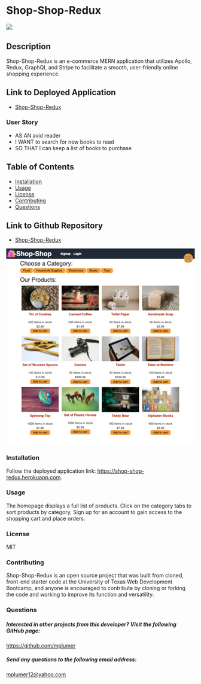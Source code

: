 # Shop-Shop-Redux 
![](https://img.shields.io/badge/License-MIT-blue.svg)
## Description 
Shop-Shop-Redux is an e-commerce MERN application that utilizes Apollo, Redux, GraphQL and Stripe to facilitate a smooth, user-friendly online shopping experience.

 ## Link to Deployed Application
* [Shop-Shop-Redux](https://shop-shop-redux.herokuapp.com/)
### User Story
* AS AN avid reader
* I WANT to search for new books to read
* SO THAT I can keep a list of books to purchase 

## Table of Contents
* [Installation](#installation) 
* [Usage](#usage) 
* [License](#license) 
* [Contributing](#contributing)
* [Questions](#questions)

## Link to Github Repository
* [Shop-Shop-Redux](https://github.com/mplumer/shop-shop-redux)

![Screenshot](client/public/images/screenshot.png)
 
### Installation
Follow the deployed application link: https://shop-shop-redux.herokuapp.com. 

### Usage
The homepage displays a full list of products. Click on the category tabs to sort products by category. Sign up for an account to gain access to the shopping cart and place orders.  

### License
MIT
  
### Contributing
Shop-Shop-Redux is an open source project that was built from cloned, front-end starter code at the University of Texas Web Development Bootcamp, and anyone is encouraged to contribute by cloning or forking the code and working to improve its function and versatility.

### Questions
    
##### Interested in other projects from this developer? Visit the following GitHub page:
https://github.com/mplumer
    
##### Send any questions to the following email address:
mplumer12@yahoo.com